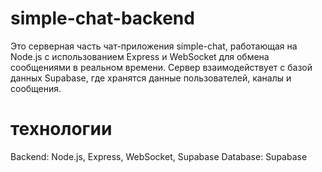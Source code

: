 # simple-chat-backend
Это серверная часть чат-приложения simple-chat, работающая на Node.js с использованием Express и WebSocket для обмена сообщениями в реальном времени. Сервер взаимодействует с базой данных Supabase, где хранятся данные пользователей, каналы и сообщения.

# технологии
Backend: Node.js, Express, WebSocket, Supabase
Database: Supabase
